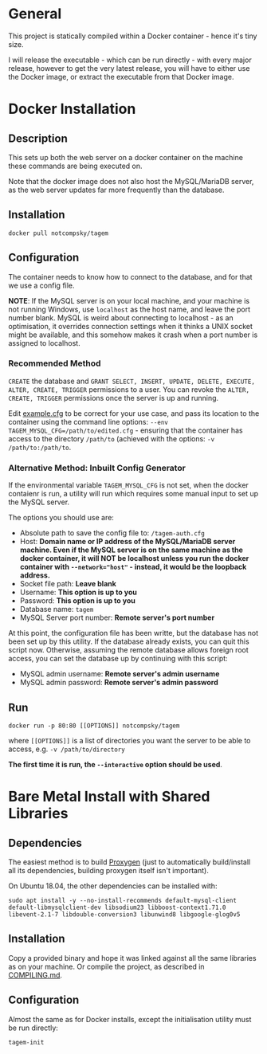 # General

This project is statically compiled within a Docker container - hence it's tiny size.

I will release the executable - which can be run directly - with every major release, however to get the very latest release, you will have to either use the Docker image, or extract the executable from that Docker image.

# Docker Installation

## Description

This sets up both the web server on a docker container on the machine these commands are being executed on.

Note that the docker image does not also host the MySQL/MariaDB server, as the web server updates far more frequently than the database.

## Installation

	docker pull notcompsky/tagem

## Configuration

The container needs to know how to connect to the database, and for that we use a config file.

**NOTE**: If the MySQL server is on your local machine, and your machine is not running Windows, use `localhost` as the host name, and leave the port number blank. MySQL is weird about connecting to localhost - as an optimisation, it overrides connection settings when it thinks a UNIX socket might be available, and this somehow makes it crash when a port number is assigned to localhost.

### Recommended Method

`CREATE` the database and `GRANT SELECT, INSERT, UPDATE, DELETE, EXECUTE, ALTER, CREATE, TRIGGER` permissions to a user. You can revoke the `ALTER, CREATE, TRIGGER` permissions once the server is up and running.

Edit [example.cfg](example.cfg) to be correct for your use case, and pass its location to the container using the command line options: `--env TAGEM_MYSQL_CFG=/path/to/edited.cfg` - ensuring that the container has access to the directory `/path/to` (achieved with the options: `-v /path/to:/path/to`.

### Alternative Method: Inbuilt Config Generator

If the environmental variable `TAGEM_MYSQL_CFG` is not set, when the docker contaienr is run, a utility will run which requires some manual input to set up the MySQL server.

The options you should use are:

* Absolute path to save the config file to: `/tagem-auth.cfg`
* Host: **Domain name or IP address of the MySQL/MariaDB server machine. Even if the MySQL server is on the same machine as the docker container, it will NOT be localhost unless you run the docker container with `--network="host"` - instead, it would be the loopback address.**
* Socket file path: **Leave blank**
* Username: **This option is up to you**
* Password: **This option is up to you**
* Database name: `tagem`
* MySQL Server port number: **Remote server's port number**

At this point, the configuration file has been writte, but the database has not been set up by this utility. If the database already exists, you can quit this script now. Otherwise, assuming the remote database allows foreign root access, you can set the database up by continuing with this script:

* MySQL admin username: **Remote server's admin username**
* MySQL admin password: **Remote server's admin password**

## Run

	docker run -p 80:80 [[OPTIONS]] notcompsky/tagem

where `[[OPTIONS]]` is a list of directories you want the server to be able to access, e.g. `-v /path/to/directory`

**The first time it is run, the `--interactive` option should be used**.


# Bare Metal Install with Shared Libraries

## Dependencies

The easiest method is to build [Proxygen](https://github.com/facebook/proxygen) (just to automatically build/install all its dependencies, building proxygen itself isn't important).

On Ubuntu 18.04, the other dependencies can be installed with:

	sudo apt install -y --no-install-recommends default-mysql-client default-libmysqlclient-dev libsodium23 libboost-context1.71.0 libevent-2.1-7 libdouble-conversion3 libunwind8 libgoogle-glog0v5 

## Installation

Copy a provided binary and hope it was linked against all the same libraries as on your machine.
Or compile the project, as described in [COMPILING.md](COMPILING.md).

## Configuration

Almost the same as for Docker installs, except the initialisation utility must be run directly:

	tagem-init
